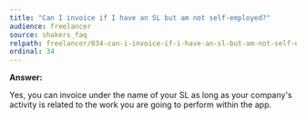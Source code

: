 ```yaml
---
title: "Can I invoice if I have an SL but am not self-employed?"
audience: freelancer
source: shakers_faq
relpath: freelancer/034-can-i-invoice-if-i-have-an-sl-but-am-not-self-employed.md
ordinal: 34
---
```


**Answer:**

Yes, you can invoice under the name of your SL as long as your company's activity is related to the work you are going to perform within the app.
